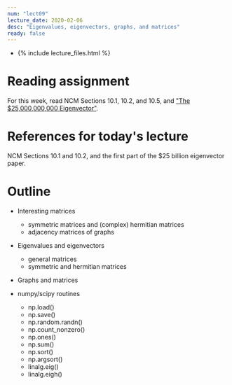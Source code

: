 ```yaml
---
num: "lect09"
lecture_date: 2020-02-06
desc: "Eigenvalues, eigenvectors, graphs, and matrices"
ready: false
---
```


* {% include lecture_files.html %}

# Reading assignment

For this week, read NCM Sections 10.1, 10.2, and 10.5,
and ["The $25,000,000,000 Eigenvector"](https://github.com/ucsb-cs111/w19-lecture-files/blob/master/02.11/25_Billion_Eigenvector_Original.pdf).

# References for today's lecture

NCM Sections 10.1 and 10.2, and the first part of the $25 billion eigenvector paper.

# Outline

- Interesting matrices
  - symmetric matrices and (complex) hermitian matrices
  - adjacency matrices of graphs

- Eigenvalues and eigenvectors
  - general matrices
  - symmetric and hermitian matrices

- Graphs and matrices

- numpy/scipy routines
  - np.load()
  - np.save()
  - np.random.randn()
  - np.count_nonzero()
  - np.ones()
  - np.sum()
  - np.sort()
  - np.argsort()
  - linalg.eig()
  - linalg.eigh()
  

